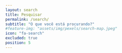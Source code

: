 ```yaml
---
layout: search
title: Pesquisar
permalink: /search/
subtitle: "O que você está procurando?"
#feature-img: "assets/img/pexels/search-map.jpeg"
icon: "fa-search"
excluded: true
position: 5
---
```

